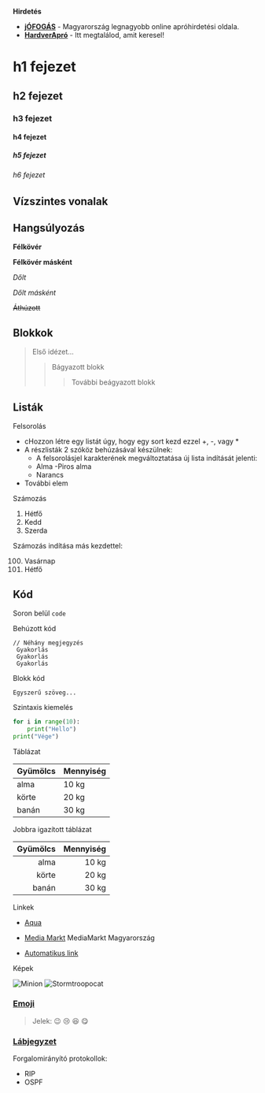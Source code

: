 **Hirdetés**

- __[jÓFOGÁS](https://jofogas.hu/)__ - Magyarország legnagyobb online apróhirdetési oldala.
- __[HardverApró](https://harverapro.hu/)__ - Itt megtalálod, amit keresel!


# h1 fejezet
## h2 fejezet
### h3 fejezet
#### h4 fejezet
##### h5 fejezet
###### h6 fejezet


## Vízszintes vonalak


## Hangsúlyozás

**Félkövér**

__Félkövér másként__

*Dőlt*

_Dőlt másként_

~~Áthúzott~~


## Blokkok


> Első idézet...
>> Bágyazott blokk
> > >További beágyazott blokk


## Listák

Felsorolás

+ cHozzon létre egy listát úgy, hogy egy sort kezd ezzel +, -, vagy *
+ A részlisták 2 szóköz behúzásával készülnek:
    - A felsorolásjel karakterének megváltoztatása új lista indítását jelenti:
    + Alma
        -Piros alma
    - Narancs
+ További elem

Számozás

1. Hétfő
1. Kedd
1. Szerda



Számozás indítása más kezdettel:

100. Vasárnap
1. Hétfő


## Kód

Soron belül `code`

Behúzott kód

    // Néhány megjegyzés
     Gyakorlás
     Gyakorlás
     Gyakorlás


Blokk kód

```
Egyszerű szöveg...
```

Szintaxis kiemelés

```python
for i in range(10):
    print("Hello")
print("Vége")
```

Táblázat

| Gyümölcs | Mennyiség |
| ------| -----------|
| alma | 10 kg
| körte | 20 kg
| banán | 30 kg


Jobbra igazított táblázat

| Gyümölcs | Mennyiség |
| ------: | -----------:|
| alma | 10 kg
| körte | 20 kg
| banán | 30 kg


Linkek

+ [Aqua](http://aqua.hu)

+ [Media Markt](http://mediamarkt.hu/) MediaMarkt Magyarország

+ [Automatikus link](https://arpadszki.hu)


Képek

![Minion](https://octodex.github.com/images/minion.png)
![Stormtroopocat](https://octodex.github.com/images/stormtroopocat.jpg "The Stormtroopocat")


### [Emoji](https://github.com/markdown-it/markdown-it-emoji)

>Jelek: :wink: :cry: :laughing: :yum:


### [Lábjegyzet](https://github.com/markdown-it/markdown-it-footnote)
Forgalomirányító protokollok:  
- RIP
- OSPF

[^elem]:**Routing Information Protocol**

[^elem]:  **Open Shortest Path First**

